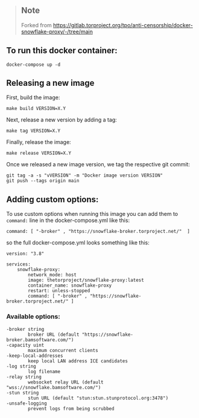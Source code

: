 > ## Note
>
>Forked from https://gitlab.torproject.org/tpo/anti-censorship/docker-snowflake-proxy/-/tree/main


## To run this docker container:
``` 
docker-compose up -d
```

## Releasing a new image
First, build the image:
```
make build VERSION=X.Y
```
Next, release a new version by adding a tag:
```
make tag VERSION=X.Y
```
Finally, release the image:
```
make release VERSION=X.Y
```
Once we released a new image version, we tag the respective git commit:
```
git tag -a -s "vVERSION" -m "Docker image version VERSION"
git push --tags origin main
```

## Adding custom options:
To use custom options when running this image you can add them to `command:` line in the docker-compose.yml like this:

    command: [ "-broker" , "https://snowflake-broker.torproject.net/"  ]

so the full docker-compose.yml looks something like this:

    version: "3.8"

    services:
        snowflake-proxy:
            network_mode: host
            image: thetorproject/snowflake-proxy:latest
            container_name: snowflake-proxy
            restart: unless-stopped
            command: [ "-broker" , "https://snowflake-broker.torproject.net/" ]

### Available options:

    -broker string
            broker URL (default "https://snowflake-broker.bamsoftware.com/")
    -capacity uint
            maximum concurrent clients
    -keep-local-addresses
            keep local LAN address ICE candidates
    -log string
            log filename
    -relay string
            websocket relay URL (default "wss://snowflake.bamsoftware.com/")
    -stun string
            stun URL (default "stun:stun.stunprotocol.org:3478")
    -unsafe-logging
            prevent logs from being scrubbed
